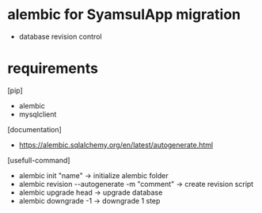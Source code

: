 # alembic for SyamsulApp migration
- database revision control

# requirements
[pip]
- alembic
- mysqlclient

[documentation]
- https://alembic.sqlalchemy.org/en/latest/autogenerate.html

[usefull-command]
- alembic init "name" -> initialize alembic folder
- alembic revision --autogenerate -m "comment" -> create revision script
- alembic upgrade head -> upgrade database
- alembic downgrade -1 -> downgrade 1 step